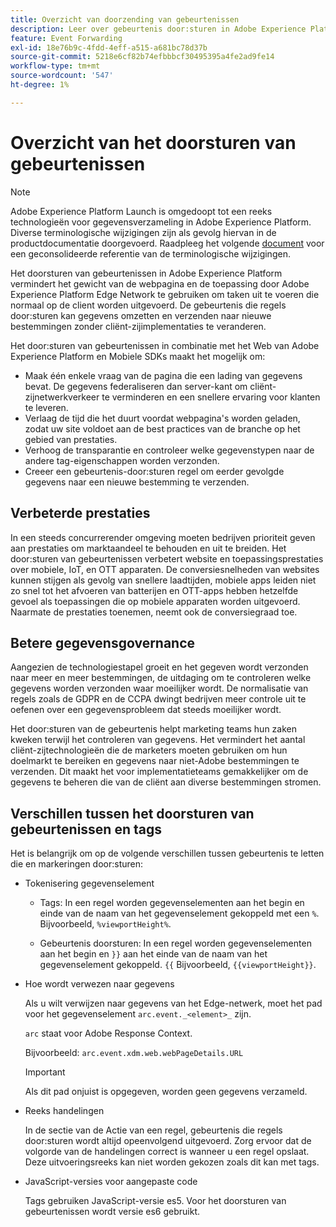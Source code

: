 ```yaml
---
title: Overzicht van doorzending van gebeurtenissen
description: Leer over gebeurtenis door:sturen in Adobe Experience Platform, die u toestaat om het Netwerk van de Rand van het Platform te gebruiken om taken uit te voeren zonder uw markeringsimplementatie te veranderen.
feature: Event Forwarding
exl-id: 18e76b9c-4fdd-4eff-a515-a681bc78d37b
source-git-commit: 5218e6cf82b74efbbbcf30495395a4fe2ad9fe14
workflow-type: tm+mt
source-wordcount: '547'
ht-degree: 1%

---
```


# Overzicht van het doorsturen van gebeurtenissen

>[!NOTE]
>
>Adobe Experience Platform Launch is omgedoopt tot een reeks technologieën voor gegevensverzameling in Adobe Experience Platform. Diverse terminologische wijzigingen zijn als gevolg hiervan in de productdocumentatie doorgevoerd. Raadpleeg het volgende [document](../../term-updates.md) voor een geconsolideerde referentie van de terminologische wijzigingen.

Het doorsturen van gebeurtenissen in Adobe Experience Platform vermindert het gewicht van de webpagina en de toepassing door Adobe Experience Platform Edge Network te gebruiken om taken uit te voeren die normaal op de client worden uitgevoerd. De gebeurtenis die regels door:sturen kan gegevens omzetten en verzenden naar nieuwe bestemmingen zonder cliënt-zijimplementaties te veranderen.

Het door:sturen van gebeurtenissen in combinatie met het Web van Adobe Experience Platform en Mobiele SDKs maakt het mogelijk om:

* Maak één enkele vraag van de pagina die een lading van gegevens bevat. De gegevens federaliseren dan server-kant om cliënt-zijnetwerkverkeer te verminderen en een snellere ervaring voor klanten te leveren.
* Verlaag de tijd die het duurt voordat webpagina&#39;s worden geladen, zodat uw site voldoet aan de best practices van de branche op het gebied van prestaties.
* Verhoog de transparantie en controleer welke gegevenstypen naar de andere tag-eigenschappen worden verzonden.
* Creeer een gebeurtenis-door:sturen regel om eerder gevolgde gegevens naar een nieuwe bestemming te verzenden.

## Verbeterde prestaties

In een steeds concurrerender omgeving moeten bedrijven prioriteit geven aan prestaties om marktaandeel te behouden en uit te breiden. Het door:sturen van gebeurtenissen verbetert website en toepassingsprestaties over mobiele, IoT, en OTT apparaten. De conversiesnelheden van websites kunnen stijgen als gevolg van snellere laadtijden, mobiele apps leiden niet zo snel tot het afvoeren van batterijen en OTT-apps hebben hetzelfde gevoel als toepassingen die op mobiele apparaten worden uitgevoerd. Naarmate de prestaties toenemen, neemt ook de conversiegraad toe.

## Betere gegevensgovernance

Aangezien de technologiestapel groeit en het gegeven wordt verzonden naar meer en meer bestemmingen, de uitdaging om te controleren welke gegevens worden verzonden waar moeilijker wordt. De normalisatie van regels zoals de GDPR en de CCPA dwingt bedrijven meer controle uit te oefenen over een gegevensprobleem dat steeds moeilijker wordt.

Het door:sturen van de gebeurtenis helpt marketing teams hun zaken kweken terwijl het controleren van gegevens. Het vermindert het aantal cliënt-zijtechnologieën die de marketers moeten gebruiken om hun doelmarkt te bereiken en gegevens naar niet-Adobe bestemmingen te verzenden. Dit maakt het voor implementatieteams gemakkelijker om de gegevens te beheren die van de cliënt aan diverse bestemmingen stromen.

## Verschillen tussen het doorsturen van gebeurtenissen en tags

Het is belangrijk om op de volgende verschillen tussen gebeurtenis te letten die en markeringen door:sturen:

* Tokenisering gegevenselement

   * Tags: In een regel worden gegevenselementen aan het begin en einde van de naam van het gegevenselement gekoppeld met een `%`. Bijvoorbeeld, `%viewportHeight%`.

   * Gebeurtenis doorsturen: In een regel worden gegevenselementen aan het begin en `}}` aan het einde van de naam van het gegevenselement gekoppeld. `{{` Bijvoorbeeld, `{{viewportHeight}}`.

* Hoe wordt verwezen naar gegevens

   Als u wilt verwijzen naar gegevens van het Edge-netwerk, moet het pad voor het gegevenselement `arc.event._<element>_` zijn.

   `arc` staat voor Adobe Response Context.

   Bijvoorbeeld: `arc.event.xdm.web.webPageDetails.URL`

   >[!IMPORTANT]
   >
   >Als dit pad onjuist is opgegeven, worden geen gegevens verzameld.


* Reeks handelingen

   In de sectie van de Actie van een regel, gebeurtenis die regels door:sturen wordt altijd opeenvolgend uitgevoerd. Zorg ervoor dat de volgorde van de handelingen correct is wanneer u een regel opslaat. Deze uitvoeringsreeks kan niet worden gekozen zoals dit kan met tags.

* JavaScript-versies voor aangepaste code

   Tags gebruiken JavaScript-versie es5. Voor het doorsturen van gebeurtenissen wordt versie es6 gebruikt.

<!--doc Adobe Cloud Connector extension, get from Jon-->
